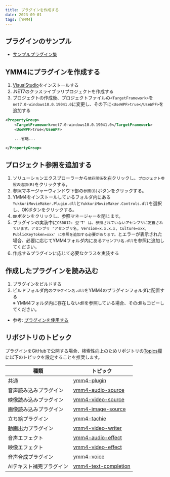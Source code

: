 ```yaml
---
title: プラグインを作成する
date: 2023-09-01
tags: [YMM4]
---
```

## プラグインのサンプル
- [サンプルプラグイン集](https://github.com/manju-summoner/YukkuriMovieMaker4PluginSamples)

## YMM4にプラグインを作成する
1. [VisualStudio](https://visualstudio.microsoft.com/ja/)をインストールする
1. .NET7のクラスライブラリプロジェクトを作成する
1. プロジェクトの作成後、プロジェクトファイルの`<TargetFramework>`を`net7.0-windows10.0.19041.0`に変更し、その下に`<UseWPF>true</UseWPF>`を追加する
```xml
<PropertyGroup>
    <TargetFramework>net7.0-windows10.0.19041.0</TargetFramework>
    <UseWPF>true</UseWPF>

    ...省略...

</PropertyGroup>
```

## プロジェクト参照を追加する
1. ソリューションエクスプローラーから`依存関係`を右クリックし、`プロジェクト参照の追加(R)`をクリックする。
1. 参照マネージャーウィンドウ下部の`参照(B)`ボタンをクリックする。
1. YMM4をインストールしているフォルダ内にある`YukkuriMovieMaker.Plugin.dll`と`YukkuriMovieMaker.Controls.dll`を選択し、OKボタンをクリックする。
1. `OK`ボタンをクリックし、参照マネージャーを閉じます。
1. プラグインの実装中に`CS0012: 型'T' は、参照されていないアセンブリに定義されています。アセンブリ 'アセンブリ名, Version=x.x.x.x, Culture=xxx, PublicKeyToken=xxx' に参照を追加する必要があります。`とエラーが表示された場合、必要に応じてYMM4フォルダ内にある`アセンブリ名.dll`を参照に追加してください。
1. 作成するプラグインに応じて必要なクラスを実装する

## 作成したプラグインを読み込む
1. プラグインをビルドする
1. ビルドフォルダ内の`プラグイン名.dll`をYMM4のプラグインフォルダに配置する  
   ※ YMM4フォルダ内に存在しないdllを参照している場合、そのdllもコピーしてください。
- 参考: [プラグインを使用する](./how_to_use.md)

## リポジトリのトピック
プラグインをGitHubで公開する場合、検索性向上のためリポジトリの[Topics欄](https://docs.github.com/ja/repositories/managing-your-repositorys-settings-and-features/customizing-your-repository/classifying-your-repository-with-topics)に以下のトピックを設定することを推奨します。

| 種類 | トピック |
| --- | --- |
| 共通 | [ymm4-plugin](https://github.com/topics/ymm4-plugin) |
| 音声読み込みプラグイン | [ymm4-audio-source](https://github.com/topics/ymm4-audio-source) |
| 映像読み込みプラグイン | [ymm4-video-source](https://github.com/topics/ymm4-video-source) |
| 画像読み込みプラグイン | [ymm4-image-source](https://github.com/topics/ymm4-image-source) |
| 立ち絵プラグイン | [ymm4-tachie](https://github.com/topics/ymm4-tachie) |
| 動画出力プラグイン | [ymm4-video-writer](https://github.com/topics/ymm4-video-writer) |
| 音声エフェクト | [ymm4-audio-effect](https://github.com/topics/ymm4-audio-effect) |
| 映像エフェクト | [ymm4-video-effect](https://github.com/topics/ymm4-video-effect) |
| 音声合成プラグイン | [ymm4-voice](https://github.com/topics/ymm4-voice) |
| AIテキスト補完プラグイン | [ymm4-text-completion](https://github.com/topics/ymm4-text-completion) |